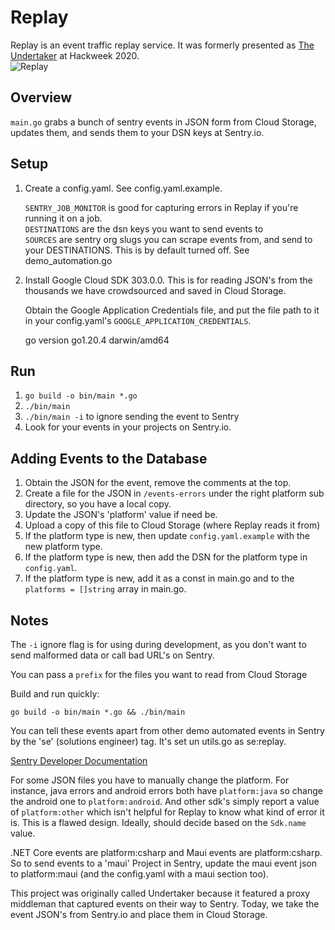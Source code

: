 # Replay
Replay is an event traffic replay service. It was formerly presented as [The Undertaker](https://www.youtube.com/watch?v=4QEYJXjC4Jk) at Hackweek 2020.  
![Replay](Replay.png)

## Overview  
`main.go` grabs a bunch of sentry events in JSON form from Cloud Storage, updates them, and sends them to your DSN keys at Sentry.io.

## Setup

1. Create a config.yaml. See config.yaml.example.

    `SENTRY_JOB_MONITOR` is good for capturing errors in Replay if you're running it on a job.  
    `DESTINATIONS` are the dsn keys you want to send events to  
    `SOURCES` are sentry org slugs you can scrape events from, and send to your DESTINATIONS. This is by default turned off. See demo_automation.go

2. 
    Install Google Cloud SDK 303.0.0. This is for reading JSON's from the thousands we have crowdsourced and saved in Cloud Storage.

    Obtain the Google Application Credentials file, and put the file path to it in your config.yaml's `GOOGLE_APPLICATION_CREDENTIALS`.

    go version go1.20.4 darwin/amd64

## Run
1. `go build -o bin/main *.go`
2. `./bin/main`
3. `./bin/main -i` to ignore sending the event to Sentry
2. Look for your events in your projects on Sentry.io.

## Adding Events to the Database
1. Obtain the JSON for the event, remove the comments at the top.
2. Create a file for the JSON in `/events-errors` under the right platform sub directory, so you have a local copy.
3. Update the JSON's 'platform' value if need be.
4. Upload a copy of this file to Cloud Storage (where Replay reads it from)
5. If the platform type is new, then update `config.yaml.example` with the new platform type.
6. If the platform type is new, then add the DSN for the platform type in `config.yaml`.
7. If the platform type is new, add it as a const in main.go and to the `platforms = []string` array in main.go.

## Notes
The `-i` ignore flag is for using during development, as you don't want to send malformed data or call bad URL's on Sentry.

You can pass a `prefix` for the files you want to read from Cloud Storage

Build and run quickly:
```
go build -o bin/main *.go && ./bin/main
```

You can tell these events apart from other demo automated events in Sentry by the 'se' (solutions engineer) tag. It's set un utils.go as se:replay.

[Sentry Developer Documentation](https://develop.sentry.dev/sdk/store)

For some JSON files you have to manually change the platform. For instance, java errors and android errors both have `platform:java` so change the android one to `platform:android`. And other sdk's simply report a value of `platform:other` which isn't helpful for Replay to know what kind of error it is. This is a flawed design. Ideally, should decide based on the `Sdk.name` value.

.NET Core events are platform:csharp and Maui events are platform:csharp. So to send events to a 'maui' Project in Sentry, update the maui event json to platform:maui (and the config.yaml with a maui section too).

This project was originally called Undertaker because it featured a proxy middleman that captured events on their way to Sentry. Today, we take the event JSON's from Sentry.io and place them in Cloud Storage.
